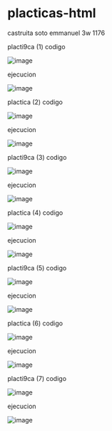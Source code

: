 # placticas-html
castruita soto emmanuel 3w 1176

placti9ca (1)
codigo

![image](https://github.com/user-attachments/assets/88097078-6588-4f00-9d59-f931ab10bd6b)

ejecucion 

![image](https://github.com/user-attachments/assets/f7538a68-4a1e-404c-bbb5-e47ef1d98e89)

plactica (2)
codigo

![image](https://github.com/user-attachments/assets/a0b18c7f-b54f-4ed0-b6d0-3488b2105014)

ejecucion

![image](https://github.com/user-attachments/assets/f3870876-909f-430c-9622-908b2de156ab)

placti9ca (3)
codigo

![image](https://github.com/user-attachments/assets/6198d739-7e1b-4c96-bebc-56dc0bf7bea2)

ejecucion 

![image](https://github.com/user-attachments/assets/d78b0078-d596-4176-aa79-b6b747a56221)

plactica (4)
codigo

![image](https://github.com/user-attachments/assets/5924c2f4-1424-4fd6-8540-f907e4c2a4a8)

ejecucion

![image](https://github.com/user-attachments/assets/c2a50b68-7019-4751-aa68-bb85b1ba4b29)

placti9ca (5)
codigo

![image](https://github.com/user-attachments/assets/fbecdacf-57cc-4046-bba9-a95e5c0d60c3)

ejecucion 

![image](https://github.com/user-attachments/assets/0d2315e6-c267-4eb8-9434-d13383b11d8e)

plactica (6)
codigo

![image](https://github.com/user-attachments/assets/9bc129b7-55da-4313-b196-3fe896d0340b)

ejecucion

![image](https://github.com/user-attachments/assets/8f953912-0623-4439-bc38-f6db8a50f948)

placti9ca (7)
codigo

![image](https://github.com/user-attachments/assets/fe3c3de1-bac8-4422-93cd-8e624a9d62ad)

ejecucion 

![image](https://github.com/user-attachments/assets/a2598d5b-d9a6-4111-88f7-aaeb9d8d8d3b)
